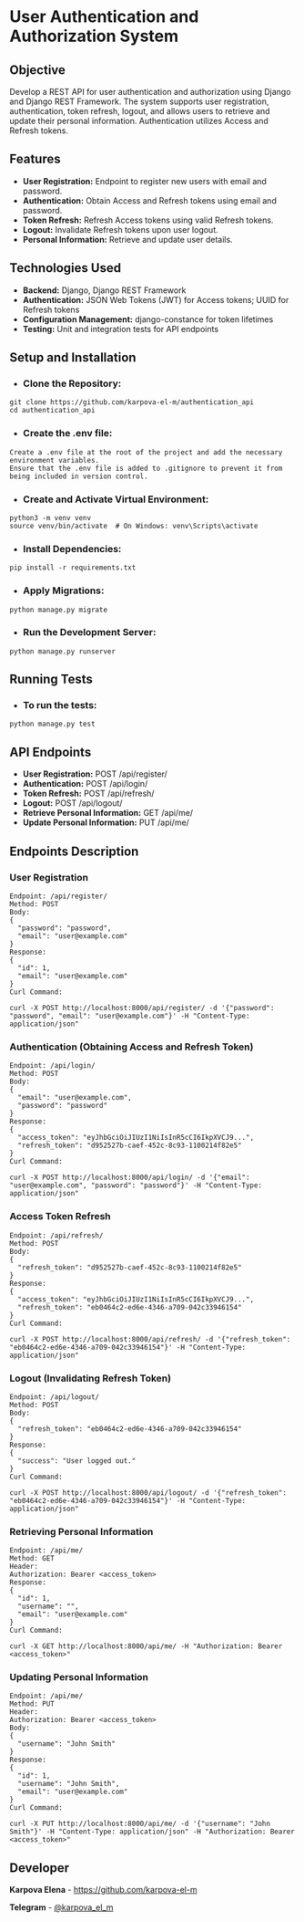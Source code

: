 # User Authentication and Authorization System

## Objective

Develop a REST API for user authentication and authorization using Django and Django REST Framework. The system supports user registration, authentication, token refresh, logout, and allows users to retrieve and update their personal information. Authentication utilizes Access and Refresh tokens.

## Features

* __User Registration:__ Endpoint to register new users with email and password.
* __Authentication:__ Obtain Access and Refresh tokens using email and password.
* __Token Refresh:__ Refresh Access tokens using valid Refresh tokens.
* __Logout:__ Invalidate Refresh tokens upon user logout.
* __Personal Information:__ Retrieve and update user details.

## Technologies Used

* __Backend:__ Django, Django REST Framework
* __Authentication:__ JSON Web Tokens (JWT) for Access tokens; UUID for Refresh tokens
* __Configuration Management:__ django-constance for token lifetimes
* __Testing:__ Unit and integration tests for API endpoints

## Setup and Installation

* ### Clone the Repository:
```
git clone https://github.com/karpova-el-m/authentication_api
cd authentication_api
```
* ### Create the .env file:
```
Create a .env file at the root of the project and add the necessary environment variables. 
Ensure that the .env file is added to .gitignore to prevent it from being included in version control.
```

* ### Create and Activate Virtual Environment:
```
python3 -m venv venv
source venv/bin/activate  # On Windows: venv\Scripts\activate
```

* ### Install Dependencies:
```
pip install -r requirements.txt
```

* ### Apply Migrations:
```
python manage.py migrate
```

* ### Run the Development Server:
```
python manage.py runserver
```

## Running Tests
* ### To run the tests:
```
python manage.py test
```
## API Endpoints

* __User Registration:__ POST /api/register/
* __Authentication:__ POST /api/login/
* __Token Refresh:__ POST /api/refresh/
* __Logout:__ POST /api/logout/
* __Retrieve Personal Information:__ GET /api/me/
* __Update Personal Information:__ PUT /api/me/

## Endpoints Description

### User Registration

```
Endpoint: /api/register/
Method: POST
Body:
{
  "password": "password",
  "email": "user@example.com"
}
Response:
{
  "id": 1,
  "email": "user@example.com"
}
Curl Command:

curl -X POST http://localhost:8000/api/register/ -d '{"password": "password", "email": "user@example.com"}' -H "Content-Type: application/json"
```

### Authentication (Obtaining Access and Refresh Token)

```
Endpoint: /api/login/
Method: POST
Body:
{
  "email": "user@example.com",
  "password": "password"
}
Response:
{
  "access_token": "eyJhbGciOiJIUzI1NiIsInR5cCI6IkpXVCJ9...",
  "refresh_token": "d952527b-caef-452c-8c93-1100214f82e5"
}
Curl Command:

curl -X POST http://localhost:8000/api/login/ -d '{"email": "user@example.com", "password": "password"}' -H "Content-Type: application/json"
```

### Access Token Refresh

```
Endpoint: /api/refresh/
Method: POST
Body:
{
  "refresh_token": "d952527b-caef-452c-8c93-1100214f82e5"
}
Response:
{
  "access_token": "eyJhbGciOiJIUzI1NiIsInR5cCI6IkpXVCJ9...",
  "refresh_token": "eb0464c2-ed6e-4346-a709-042c33946154"
}
Curl Command:

curl -X POST http://localhost:8000/api/refresh/ -d '{"refresh_token": "eb0464c2-ed6e-4346-a709-042c33946154"}' -H "Content-Type: application/json"
```

### Logout (Invalidating Refresh Token)

```
Endpoint: /api/logout/
Method: POST
Body:
{
  "refresh_token": "eb0464c2-ed6e-4346-a709-042c33946154"
}
Response:
{
  "success": "User logged out."
}
Curl Command:

curl -X POST http://localhost:8000/api/logout/ -d '{"refresh_token": "eb0464c2-ed6e-4346-a709-042c33946154"}' -H "Content-Type: application/json"
```

### Retrieving Personal Information

```
Endpoint: /api/me/
Method: GET
Header:
Authorization: Bearer <access_token>
Response:
{
  "id": 1,
  "username": "",
  "email": "user@example.com"
}
Curl Command:

curl -X GET http://localhost:8000/api/me/ -H "Authorization: Bearer <access_token>"
```

### Updating Personal Information

```
Endpoint: /api/me/
Method: PUT
Header:
Authorization: Bearer <access_token>
Body:
{
  "username": "John Smith"
}
Response:
{
  "id": 1,
  "username": "John Smith",
  "email": "user@example.com"
}
Curl Command:

curl -X PUT http://localhost:8000/api/me/ -d '{"username": "John Smith"}' -H "Content-Type: application/json" -H "Authorization: Bearer <access_token>"
```

## Developer

__Karpova Elena__ - https://github.com/karpova-el-m

__Telegram__ - [@karpova_el_m](https://t.me/karpova_el_m)
